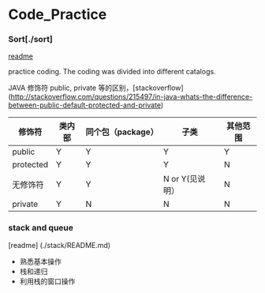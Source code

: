 # Code_Practice

### Sort[./sort]		

[readme](./sort/README.md)


practice coding. The coding was divided into different catalogs.

JAVA 修饰符 public, private 等的区别，[stackoverflow] (http://stackoverflow.com/questions/215497/in-java-whats-the-difference-between-public-default-protected-and-private)


 修饰符  |  类内部 |  同个包（package） |  子类 |  其他范围 
------------- | ------------- | -------------| -------------| -------------
public | Y |  Y |  Y |  Y
protected  |  Y |  Y |  Y |  N
无修饰符  |  Y |  Y |  N or Y(见说明） |  N
private  |  Y |  N |  N |  N




### stack and queue
[readme] (./stack/README.md)		
* 熟悉基本操作	
* 栈和递归	
* 利用栈的窗口操作

